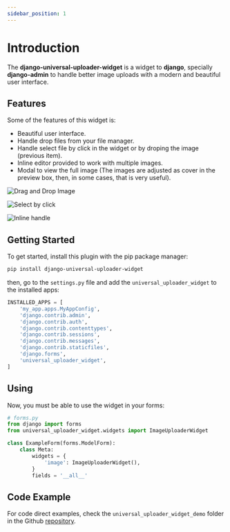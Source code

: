 ```yaml
---
sidebar_position: 1
---
```


# Introduction

The **django-universal-uploader-widget** is a widget to **django**, specially **django-admin** to handle better image uploads with a modern and beautiful user interface.

## Features

Some of the features of this widget is:

- Beautiful user interface.
- Handle drop files from your file manager.
- Handle select file by click in the widget or by droping the image (previous item).
- Inline editor provided to work with multiple images.
- Modal to view the full image (The images are adjusted as cover in the preview box, then, in some cases, that is very useful).

![Drag and Drop Image](/img/beautiful.gif)

![Select by click](/img/click.gif)

![Inline handle](/img/inline_multiple.gif)

## Getting Started

To get started, install this plugin with the pip package manager:

```sh
pip install django-universal-uploader-widget
```

then, go to the `settings.py` file and add the `universal_uploader_widget` to the installed apps:

```python
INSTALLED_APPS = [
    'my_app.apps.MyAppConfig',
    'django.contrib.admin',
    'django.contrib.auth',
    'django.contrib.contenttypes',
    'django.contrib.sessions',
    'django.contrib.messages',
    'django.contrib.staticfiles',
    'django.forms',
    'universal_uploader_widget',
]
```

## Using

Now, you must be able to use the widget in your forms:

```python
# forms.py
from django import forms
from universal_uploader_widget.widgets import ImageUploaderWidget

class ExampleForm(forms.ModelForm):
    class Meta:
        widgets = {
            'image': ImageUploaderWidget(),
        }
        fields = '__all__'
```

## Code Example

For code direct examples, check the `universal_uploader_widget_demo` folder in the Github [repository](https://github.com/sandro-salles/django-universal-uploader-widget).

